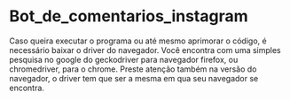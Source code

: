 # Bot_de_comentarios_instagram
Caso queira executar o programa ou até mesmo aprimorar o código, é necessário baixar o driver do navegador.
Você encontra com uma simples pesquisa no google do geckodriver para navegador firefox, ou chromedriver, para o chrome.
Preste atenção também na versão do navegador, o driver tem que ser a mesma em qua seu navegador se encontra.
